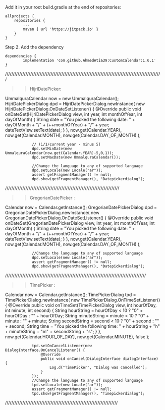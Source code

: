 Add it in your root build.gradle at the end of repositories:

	allprojects {
		repositories {
			...
			maven { url 'https://jitpack.io' }
		}
	}
Step 2. Add the dependency

	dependencies {
	        implementation 'com.github.AhmedAtia39:CustomCalendar:1.0.1'
	}
////////////////////////////////////////////////////////////////////////////////////////////////////

>> HijriDatePicker:

  UmmalquraCalendar now = new UmmalquraCalendar();
                HijriDatePickerDialog dpd = HijriDatePickerDialog.newInstance(
                        new HijriDatePickerDialog.OnDateSetListener() {
                            @Override
                            public void onDateSet(HijriDatePickerDialog view, int year, int monthOfYear, int dayOfMonth) {
                                String date = "You picked the following date: " + dayOfMonth + "/" + (++monthOfYear) + "/" + year;
                                dateTextView.setText(date);
                            }
                        },
                        now.get(Calendar.YEAR),
                        now.get(Calendar.MONTH),
                        now.get(Calendar.DAY_OF_MONTH)
                );

                // (1/1/current year - minus 5)
                dpd.setMinDate(new UmmalquraCalendar(now.get(Calendar.YEAR)-5,0,1));
                dpd.setMaxDate(new UmmalquraCalendar());

                //Change the language to any of supported language
                dpd.setLocale(new Locale("ar"));
                assert getFragmentManager() != null;
                dpd.show(getFragmentManager(), "Datepickerdialog");
/////////////////////////////////////////////////////////////////////////



>> GregorianDatePicker :

 Calendar now = Calendar.getInstance();
                GregorianDatePickerDialog dpd = GregorianDatePickerDialog.newInstance(
                        new GregorianDatePickerDialog.OnDateSetListener() {
                            @Override
                            public void onDateSet(GregorianDatePickerDialog view, int year, int monthOfYear, int dayOfMonth) {
                                String date = "You picked the following date: " + dayOfMonth + "/" + (++monthOfYear) + "/" + year;
                                dateTextView.setText(date);
                            }
                        },
                        now.get(Calendar.YEAR),
                        now.get(Calendar.MONTH),
                        now.get(Calendar.DAY_OF_MONTH)
                );

                //Change the language to any of supported language
                dpd.setLocale(new Locale("ar"));
                assert getFragmentManager() != null;
                dpd.show(getFragmentManager(), "Datepickerdialog");
                
//////////////////////////////////////////////////////////////////////////////////////////

>> TimePicker : 

 Calendar now = Calendar.getInstance();
                TimePickerDialog tpd = TimePickerDialog.newInstance(
                        new TimePickerDialog.OnTimeSetListener() {
                            @Override
                            public void onTimeSet(TimePickerDialog view, int hourOfDay, int minute, int second) {
                                String hourString = hourOfDay < 10 ? "0" + hourOfDay : "" + hourOfDay;
                                String minuteString = minute < 10 ? "0" + minute : "" + minute;
                                String secondString = second < 10 ? "0" + second : "" + second;
                                String time = "You picked the following time: " + hourString + "h" + minuteString + "m" + secondString + "s";
                            }
                        },
                        now.get(Calendar.HOUR_OF_DAY),
                        now.get(Calendar.MINUTE),
                        false
                );

                tpd.setOnCancelListener(new DialogInterface.OnCancelListener() {
                    @Override
                    public void onCancel(DialogInterface dialogInterface) {
                        Log.d("TimePicker", "Dialog was cancelled");
                    }
                });
                //Change the language to any of supported language
                tpd.setLocale(new Locale("ar"));
                assert getFragmentManager() != null;
                tpd.show(getFragmentManager(), "Timepickerdialog");
                
 ////////////////////////////////////////////////////////////////////////
 
 
                
